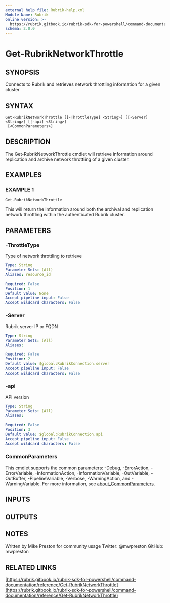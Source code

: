 ```yaml
---
external help file: Rubrik-help.xml
Module Name: Rubrik
online version: >-
  https://rubrik.gitbook.io/rubrik-sdk-for-powershell/command-documentation/reference/Get-RubrikNetworkThrottle
schema: 2.0.0
---
```


# Get-RubrikNetworkThrottle

## SYNOPSIS

Connects to Rubrik and retrieves network throttling information for a given cluster

## SYNTAX

```text
Get-RubrikNetworkThrottle [[-ThrottleType] <String>] [[-Server] <String>] [[-api] <String>]
 [<CommonParameters>]
```

## DESCRIPTION

The Get-RubrikNetworkThrottle cmdlet will retrieve information around replication and archive network throttling of a given cluster.

## EXAMPLES

### EXAMPLE 1

```text
Get-RubrikNetworkThrottle
```

This will return the information around both the archival and replication network throttling within the authenticated Rubrik cluster.

## PARAMETERS

### -ThrottleType

Type of network throttling to retrieve

```yaml
Type: String
Parameter Sets: (All)
Aliases: resource_id

Required: False
Position: 1
Default value: None
Accept pipeline input: False
Accept wildcard characters: False
```

### -Server

Rubrik server IP or FQDN

```yaml
Type: String
Parameter Sets: (All)
Aliases:

Required: False
Position: 2
Default value: $global:RubrikConnection.server
Accept pipeline input: False
Accept wildcard characters: False
```

### -api

API version

```yaml
Type: String
Parameter Sets: (All)
Aliases:

Required: False
Position: 3
Default value: $global:RubrikConnection.api
Accept pipeline input: False
Accept wildcard characters: False
```

### CommonParameters

This cmdlet supports the common parameters: -Debug, -ErrorAction, -ErrorVariable, -InformationAction, -InformationVariable, -OutVariable, -OutBuffer, -PipelineVariable, -Verbose, -WarningAction, and -WarningVariable. For more information, see [about\_CommonParameters](http://go.microsoft.com/fwlink/?LinkID=113216).

## INPUTS

## OUTPUTS

## NOTES

Written by Mike Preston for community usage Twitter: @mwpreston GitHub: mwpreston

## RELATED LINKS

[https://rubrik.gitbook.io/rubrik-sdk-for-powershell/command-documentation/reference/Get-RubrikNetworkThrottle](https://rubrik.gitbook.io/rubrik-sdk-for-powershell/command-documentation/reference/Get-RubrikNetworkThrottle)


